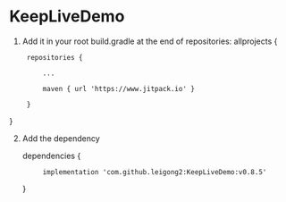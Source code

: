 # KeepLiveDemo

1. Add it in your root build.gradle at the end of repositories:
allprojects {

		repositories {

			...

			maven { url 'https://www.jitpack.io' }

		}

}

2. Add the dependency

	dependencies {

	        implementation 'com.github.leigong2:KeepLiveDemo:v0.8.5'

	}
